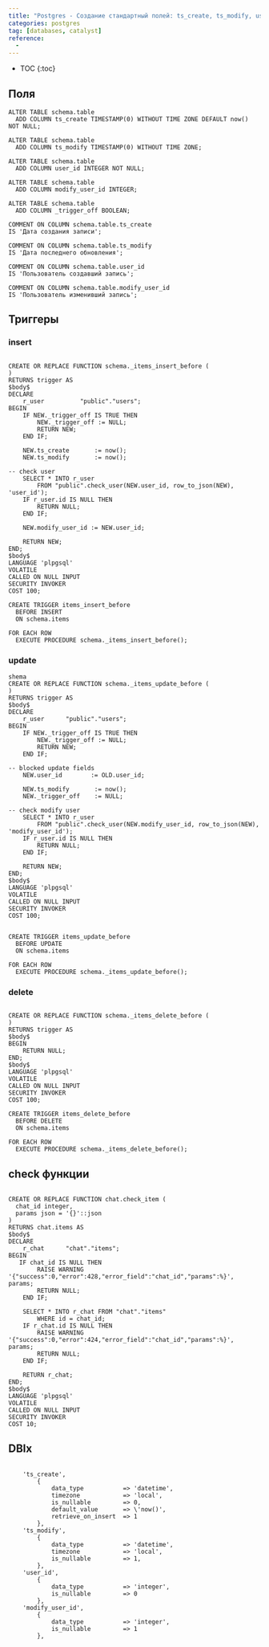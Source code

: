 ```yaml
---
title: "Postgres - Создание стандартный полей: ts_create, ts_modify, user_id, modify_user_id"
categories: postgres
tag: [databases, catalyst]
reference:
  -
---
```


* TOC 
{:toc}


## Поля

<!-- ------------------------------------------------------------- -->

<pre><code class="sql">ALTER TABLE schema.table
  ADD COLUMN ts_create TIMESTAMP(0) WITHOUT TIME ZONE DEFAULT now() NOT NULL;

ALTER TABLE schema.table
  ADD COLUMN ts_modify TIMESTAMP(0) WITHOUT TIME ZONE;

ALTER TABLE schema.table
  ADD COLUMN user_id INTEGER NOT NULL;

ALTER TABLE schema.table
  ADD COLUMN modify_user_id INTEGER;

ALTER TABLE schema.table
  ADD COLUMN _trigger_off BOOLEAN;

COMMENT ON COLUMN schema.table.ts_create
IS 'Дата создания записи';

COMMENT ON COLUMN schema.table.ts_modify
IS 'Дата последнего обновления';

COMMENT ON COLUMN schema.table.user_id
IS 'Пользователь создавший запись';

COMMENT ON COLUMN schema.table.modify_user_id
IS 'Пользователь изменивший запись';
</code></pre>

## Триггеры

### insert
<pre><code class="sql">
CREATE OR REPLACE FUNCTION schema._items_insert_before (
)
RETURNS trigger AS
$body$
DECLARE
    r_user          "public"."users";
BEGIN
    IF NEW._trigger_off IS TRUE THEN
        NEW._trigger_off := NULL;
        RETURN NEW;
    END IF;
 
    NEW.ts_create       := now();
    NEW.ts_modify       := now();
    
-- check user
    SELECT * INTO r_user
        FROM "public".check_user(NEW.user_id, row_to_json(NEW), 'user_id');
    IF r_user.id IS NULL THEN
        RETURN NULL;
    END IF;
    
    NEW.modify_user_id := NEW.user_id;
 
    RETURN NEW;
END;
$body$
LANGUAGE 'plpgsql'
VOLATILE
CALLED ON NULL INPUT
SECURITY INVOKER
COST 100;

CREATE TRIGGER items_insert_before
  BEFORE INSERT 
  ON schema.items
  
FOR EACH ROW 
  EXECUTE PROCEDURE schema._items_insert_before();
</code></pre>

### update
<pre><code class="sql">shema
CREATE OR REPLACE FUNCTION schema._items_update_before (
)
RETURNS trigger AS
$body$
DECLARE
    r_user      "public"."users";
BEGIN
    IF NEW._trigger_off IS TRUE THEN
        NEW._trigger_off := NULL;
        RETURN NEW;
    END IF;
 
-- blocked update fields
    NEW.user_id        := OLD.user_id;
    
    NEW.ts_modify       := now(); 
    NEW._trigger_off    := NULL;

-- check modify user
    SELECT * INTO r_user
        FROM "public".check_user(NEW.modify_user_id, row_to_json(NEW), 'modify_user_id');
    IF r_user.id IS NULL THEN
        RETURN NULL;
    END IF;

    RETURN NEW;
END;
$body$
LANGUAGE 'plpgsql'
VOLATILE
CALLED ON NULL INPUT
SECURITY INVOKER
COST 100;


CREATE TRIGGER items_update_before
  BEFORE UPDATE 
  ON schema.items
  
FOR EACH ROW 
  EXECUTE PROCEDURE schema._items_update_before();
</code></pre>

### delete
<pre><code class="sql">
CREATE OR REPLACE FUNCTION schema._items_delete_before (
)
RETURNS trigger AS
$body$
BEGIN
    RETURN NULL;
END;
$body$
LANGUAGE 'plpgsql'
VOLATILE
CALLED ON NULL INPUT
SECURITY INVOKER
COST 100;

CREATE TRIGGER items_delete_before
  BEFORE DELETE
  ON schema.items
  
FOR EACH ROW 
  EXECUTE PROCEDURE schema._items_delete_before();
</code></pre>

## check функции
<pre><code class="sql">
CREATE OR REPLACE FUNCTION chat.check_item (
  chat_id integer,
  params json = '{}'::json
)
RETURNS chat.items AS
$body$
DECLARE
    r_chat      "chat"."items";
BEGIN
   IF chat_id IS NULL THEN
        RAISE WARNING '{"success":0,"error":428,"error_field":"chat_id","params":%}', params;
        RETURN NULL;
    END IF;

    SELECT * INTO r_chat FROM "chat"."items" 
        WHERE id = chat_id;
    IF r_chat.id IS NULL THEN
        RAISE WARNING '{"success":0,"error":424,"error_field":"chat_id","params":%}', params;
        RETURN NULL;
    END IF;
     
    RETURN r_chat;
END;
$body$
LANGUAGE 'plpgsql'
VOLATILE
CALLED ON NULL INPUT
SECURITY INVOKER
COST 10;
</code></pre>


## DBIx

<!-- ------------------------------------------------------------- -->

<pre><code class="perl">
    'ts_create',
        {
            data_type           => 'datetime',
            timezone            => 'local',
            is_nullable         => 0,
            default_value       => \'now()',
            retrieve_on_insert  => 1
        },
    'ts_modify',
        {
            data_type           => 'datetime',
            timezone            => 'local',
            is_nullable         => 1,
        },
    'user_id',
        {
            data_type           => 'integer',
            is_nullable         => 0
        },
    'modify_user_id',
        {
            data_type           => 'integer',
            is_nullable         => 1
        },
</code></pre>
 
